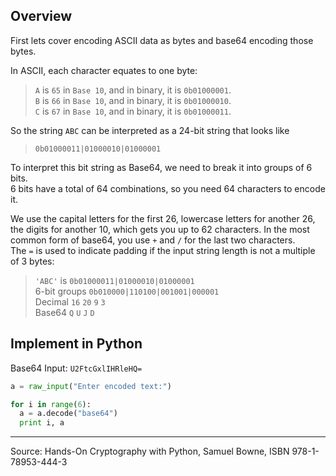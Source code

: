 ## Overview
First lets cover encoding ASCII data as bytes and base64 encoding those bytes. 

In ASCII, each character equates to one byte:
> `A` is `65` in `Base 10`, and in binary, it is `0b01000001`.  
> `B` is `66` in `Base 10`, and in binary, it is `0b01000010`.  
> `C` is `67` in `Base 10`, and in binary, it is `0b01000011`.  

So the string `ABC` can be interpreted as a 24-bit string that looks like  
> `0b01000011|01000010|01000001`

To interpret this bit string as Base64, we need to break it into groups of 6 bits.  
6 bits have a total of 64 combinations, so you need 64 characters to encode it.  

We use the capital letters for the first 26, lowercase letters for another 26, the digits for another 10, which gets you up to 62 characters. In the most common form of base64, you use `+` and `/` for the last two characters.  
The `=` is used to indicate padding if the input string length is not a multiple of 3 bytes:  
> `'ABC'` is `0b01000011|01000010|01000001`  
> 6-bit groups `0b010000|110100|001001|000001`  
> Decimal `16` `20` `9` `3`  
> Base64 `Q` `U` `J` `D`  

## Implement in Python
Base64 Input: `U2FtcGxlIHRleHQ=`
```python
a = raw_input("Enter encoded text:")

for i in range(6):
  a = a.decode("base64")
  print i, a
```

---


Source: Hands-On Cryptography with Python, Samuel Bowne, ISBN 978-1-78953-444-3
